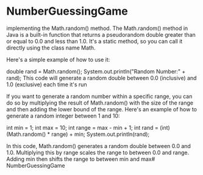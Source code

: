 # NumberGuessingGame
implementing the Math.random() method.
The Math.random() method in Java is a built-in function that returns a pseudorandom double greater than or equal to 0.0 and less than 1.0. It's a static method, so you can call it directly using the class name Math.

Here's a simple example of how to use it:

double rand = Math.random();
System.out.println("Random Number:" + rand);
This code will generate a random double between 0.0 (inclusive) and 1.0 (exclusive) each time it's run


If you want to generate a random number within a specific range, you can do so by multiplying the result of Math.random() with the size of the range and then adding the lower bound of the range. Here's an example of how to generate a random integer between 1 and 10:

int min = 1;
int max = 10;
int range = max - min + 1;
int rand = (int)(Math.random() * range) + min;
System.out.println(rand);

In this code, Math.random() generates a random double between 0.0 and 1.0. Multiplying this by range scales the range to between 0.0 and range. Adding min then shifts the range to between min and max# NumberGuessingGame
